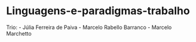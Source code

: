# Linguagens-e-paradigmas-trabalho

Trio: 
    - Júlia Ferreira de Paiva
    - Marcelo Rabello Barranco
    - Marcelo Marchetto